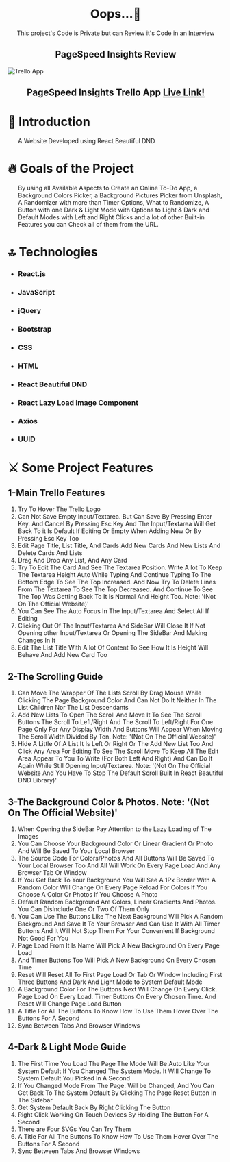 
<h1 align='center'> Oops...🤦</h1>
  
<p align='center'>This project's Code is Private but can Review it's Code in an Interview</p>

<h2 align='center'>PageSpeed Insights Review</h2>
<img alt='Trello App' src='https://github.com/Mostafa-Ali-A/Trello-App/assets/72570901/0811ffae-ddbc-40d0-a2d3-9ca47cda20d7'></img>
<h2>
	
  <p align='center'>PageSpeed Insights Trello App 
<a href='https://pagespeed.web.dev/analysis/https-mostafa-ali-a-github-io-Trello-App/oh1voqvdj7?form_factor=mobile'>Live Link!</a>
    </p>
</h2>
<h1>
📝 Introduction
  </h1>
  <ul>
  <p>A Website Developed using React Beautiful DND</p>
    </ul>
  <h1>
🔥 Goals of the Project
  </h1>
  <ul>
  <p>By using all Available Aspects to Create an Online To-Do App, a Background Colors Picker, a Background Pictures Picker from Unsplash, A Randomizer with more than Timer Options, What to Randomize, A Button with one Dark & Light Mode with Options to Light & Dark and Default Modes with Left and Right Clicks and a lot of other Built-in Features you can Check all of them from the URL.
</p>
    </ul>
  <h1>
🔝 Technologies
  </h1>
  <ul>
    <li>
  <h3>React.js</h3>
   </li>
   <li>
  <h3>JavaScript</h3>
   </li>
   <li>
  <h3>jQuery</h3>
   </li>
   <li>
  <h3>Bootstrap</h3>
   </li>
   <li>
  <h3>CSS</h3>
   </li>
   <li>
  <h3>HTML</h3>
   </li>
   <li>
  <h3>React Beautiful DND</h3>
   </li>
   <li>
  <h3>React Lazy Load Image Component</h3>
   </li>
   <li>
  <h3>Axios</h3>
   </li>
   <li>
  <h3>UUID</h3>
   </li>
  </ul>
<h1>
 ⚔️ Some Project Features
</h1>
<h2>1-Main Trello Features</h2>
<ol>
<li>Try To Hover The Trello Logo</li>
<li>Can Not Save Empty Input/Textarea. But Can Save By Pressing Enter Key. And Cancel By Pressing Esc Key And The Input/Textarea Will Get Back To it Is Default If Editing Or Empty When Adding New Or By Pressing Esc Key Too</li>
<li>Edit Page Title, List Title, And Cards Add New Cards And New Lists And Delete Cards And Lists</li>
<li>Drag And Drop Any List, And Any Card</li>
<li>Try To Edit The Card And See The Textarea Position. Write A lot To Keep The Textarea Height Auto While Typing And Continue Typing To The Bottom Edge To See The Top Increased. And Now Try To Delete Lines From The Textarea To See The Top Decreased. And Continue To See The Top Was Getting Back To It Is Normal And Height Too. Note: '(Not On The Official Website)'</li>
<li>You Can See The Auto Focus In The Input/Textarea And Select All If Editing</li>
<li>Clicking Out Of The Input/Textarea And SideBar Will Close It If Not Opening other Input/Textarea Or Opening The SideBar And Making Changes In It</li>
<li>Edit The List Title With A lot Of Content To See How It Is Height Will Behave And Add New Card Too</li>
</ol>
<h2>2-The Scrolling Guide</h2>
<ol>
<li>Can Move The Wrapper Of The Lists Scroll By Drag Mouse While Clicking The Page Background Color And Can Not Do It Neither In The List Children Nor The List Descendants</li>
<li>Add New Lists To Open The Scroll And Move It To See The Scroll Buttons The Scroll To Left/Right And The Scroll To Left/Right For One Page Only For Any Display Width And Buttons Will Appear When Moving The Scroll Width Divided By Ten. Note: '(Not On The Official Website)'</li>
<li>Hide A Little Of A List It Is Left Or Right Or The Add New List Too And Click Any Area For Editing To See The Scroll Move To Keep All The Edit Area Appear To You To Write (For Both Left And Right)
			And Can Do It Again While Still Opening Input/Textarea.
			Note: '(Not On The Official Website And You Have To Stop The Default Scroll Built In React Beautiful DND Library)'</li>
</ol>
<h2>3-The Background Color & Photos. Note: '(Not On The Official Website)'</h2>
<ol>
<li>When Opening the SideBar Pay Attention to the Lazy Loading of The Images</li>
<li>You Can Choose Your Background Color Or Linear Gradient Or Photo And Will Be Saved To Your Local Browser</li>
<li>The Source Code For Colors/Photos And All Buttons Will Be Saved To Your Local Browser Too And All Will Work On Every Page Load And Any Browser Tab Or Window</li>
<li>If You Get Back To Your Background You Will See A 1Px Border With A Random Color Will Change On Every Page Reload For Colors If You Choose A Color Or Photos If You Choose A Photo</li>
<li>Default Random Background Are Colors, Linear Gradients And Photos. You Can DisInclude One Or Two Of Them Only</li>
<li>You Can Use The Buttons Like The Next Background Will Pick A Random Background And Save It To Your Browser And Can Use It With All Timer Buttons And It Will Not Stop Them For Your Convenient If Background Not Good For You</li>
<li>Page Load From It Is Name Will Pick A New Background On Every Page Load</li>
<li>And Timer Buttons Too Will Pick A New Background On Every Chosen Time</li>
<li>Reset Will Reset All To First Page Load Or Tab Or Window Including First Three Buttons And Dark And Light Mode to System Default Mode</li>
<li>A Background Color For The Buttons Next Will Change On Every Click. Page Load On Every Load. Timer Buttons On Every Chosen Time. And Reset Will Change Page Load Button</li>
<li>A Title For All The Buttons To Know How To Use Them Hover Over The Buttons For A Second</li>
<li>Sync Between Tabs And Browser Windows</li>
</ol>
<h2>4-Dark & Light Mode Guide</h2>
<ol>
<li>The First Time You Load The Page The Mode Will Be Auto Like Your System Default If You Changed The System Mode. It Will Change To System Default You Picked In A Second</li>
<li>If You Changed Mode From The Page. Will be Changed, And You Can Get Back To The System Default By Clicking The Page Reset Button In The Sidebar</li>
<li>Get System Default Back By Right Clicking The Button</li>
<li>Right Click Working On Touch Devices By Holding The Button For A Second</li>
<li>There are Four SVGs You Can Try Them</li>
<li>A Title For All The Buttons To Know How To Use Them Hover Over The Buttons For A Second</li>
<li>Sync Between Tabs And Browser Windows</li>
</ol>

